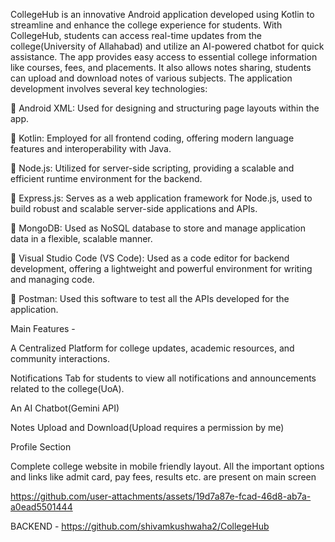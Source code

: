 CollegeHub is an innovative Android application developed using Kotlin to streamline and enhance the college experience for students.
With CollegeHub, students can access real-time updates from the college(University of Allahabad) and utilize an AI-powered chatbot for quick assistance. The app provides easy access to essential college information like courses, fees, and placements. It also allows notes sharing, students can upload and download notes of various subjects.
The application development involves several key technologies:

	Android XML: Used for designing and structuring page layouts within the app.

	Kotlin: Employed for all frontend coding, offering modern language features and 	interoperability with Java.

	Node.js: Utilized for server-side scripting, providing a scalable and efficient runtime environment for the backend.

	Express.js: Serves as a web application framework for Node.js, used to build robust and scalable server-side applications and APIs.

	MongoDB: Used as NoSQL database to store and manage application data in a flexible, scalable manner.

	Visual Studio Code (VS Code): Used as a code editor for backend development, 		offering a lightweight and powerful environment for writing and managing code.

	Postman: Used this software to test all the APIs developed for the application.



Main Features - 

A Centralized Platform for college updates, academic resources, and community interactions.

Notifications Tab for students to view all notifications and announcements related to the college(UoA).

An AI Chatbot(Gemini API)

Notes Upload and Download(Upload requires a permission by me)

Profile Section

Complete college website in mobile friendly layout. All the important options and links like admit card, pay fees, results etc. are present on main screen

https://github.com/user-attachments/assets/19d7a87e-fcad-46d8-ab7a-a0ead5501444

BACKEND - https://github.com/shivamkushwaha2/CollegeHub  



